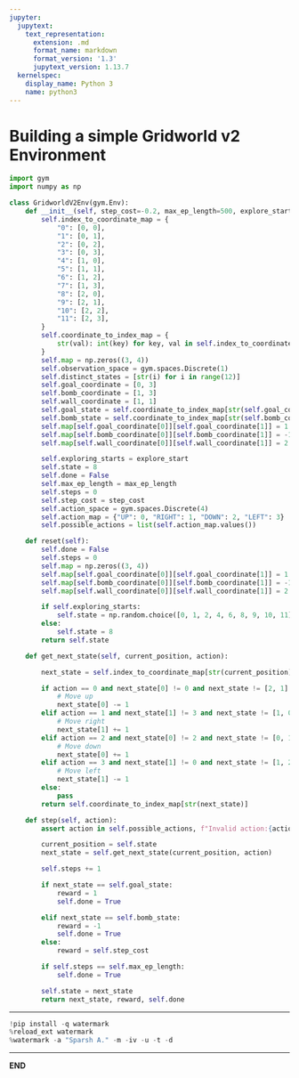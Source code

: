```yaml
---
jupyter:
  jupytext:
    text_representation:
      extension: .md
      format_name: markdown
      format_version: '1.3'
      jupytext_version: 1.13.7
  kernelspec:
    display_name: Python 3
    name: python3
---
```


<!-- #region id="2_l6TVZdgsOl" -->
# Building a simple Gridworld v2 Environment
<!-- #endregion -->

```python id="IB4O1CBZtogr"
import gym
import numpy as np
```

```python id="fLP8mGdPtrxQ"
class GridworldV2Env(gym.Env):
    def __init__(self, step_cost=-0.2, max_ep_length=500, explore_start=False):
        self.index_to_coordinate_map = {
            "0": [0, 0],
            "1": [0, 1],
            "2": [0, 2],
            "3": [0, 3],
            "4": [1, 0],
            "5": [1, 1],
            "6": [1, 2],
            "7": [1, 3],
            "8": [2, 0],
            "9": [2, 1],
            "10": [2, 2],
            "11": [2, 3],
        }
        self.coordinate_to_index_map = {
            str(val): int(key) for key, val in self.index_to_coordinate_map.items()
        }
        self.map = np.zeros((3, 4))
        self.observation_space = gym.spaces.Discrete(1)
        self.distinct_states = [str(i) for i in range(12)]
        self.goal_coordinate = [0, 3]
        self.bomb_coordinate = [1, 3]
        self.wall_coordinate = [1, 1]
        self.goal_state = self.coordinate_to_index_map[str(self.goal_coordinate)]  # 3
        self.bomb_state = self.coordinate_to_index_map[str(self.bomb_coordinate)]  # 7
        self.map[self.goal_coordinate[0]][self.goal_coordinate[1]] = 1
        self.map[self.bomb_coordinate[0]][self.bomb_coordinate[1]] = -1
        self.map[self.wall_coordinate[0]][self.wall_coordinate[1]] = 2

        self.exploring_starts = explore_start
        self.state = 8
        self.done = False
        self.max_ep_length = max_ep_length
        self.steps = 0
        self.step_cost = step_cost
        self.action_space = gym.spaces.Discrete(4)
        self.action_map = {"UP": 0, "RIGHT": 1, "DOWN": 2, "LEFT": 3}
        self.possible_actions = list(self.action_map.values())

    def reset(self):
        self.done = False
        self.steps = 0
        self.map = np.zeros((3, 4))
        self.map[self.goal_coordinate[0]][self.goal_coordinate[1]] = 1
        self.map[self.bomb_coordinate[0]][self.bomb_coordinate[1]] = -1
        self.map[self.wall_coordinate[0]][self.wall_coordinate[1]] = 2

        if self.exploring_starts:
            self.state = np.random.choice([0, 1, 2, 4, 6, 8, 9, 10, 11])
        else:
            self.state = 8
        return self.state

    def get_next_state(self, current_position, action):

        next_state = self.index_to_coordinate_map[str(current_position)].copy()

        if action == 0 and next_state[0] != 0 and next_state != [2, 1]:
            # Move up
            next_state[0] -= 1
        elif action == 1 and next_state[1] != 3 and next_state != [1, 0]:
            # Move right
            next_state[1] += 1
        elif action == 2 and next_state[0] != 2 and next_state != [0, 1]:
            # Move down
            next_state[0] += 1
        elif action == 3 and next_state[1] != 0 and next_state != [1, 2]:
            # Move left
            next_state[1] -= 1
        else:
            pass
        return self.coordinate_to_index_map[str(next_state)]

    def step(self, action):
        assert action in self.possible_actions, f"Invalid action:{action}"

        current_position = self.state
        next_state = self.get_next_state(current_position, action)

        self.steps += 1

        if next_state == self.goal_state:
            reward = 1
            self.done = True

        elif next_state == self.bomb_state:
            reward = -1
            self.done = True
        else:
            reward = self.step_cost

        if self.steps == self.max_ep_length:
            self.done = True

        self.state = next_state
        return next_state, reward, self.done
```

<!-- #region id="m56HRuQatzsF" -->
---
<!-- #endregion -->

```python colab={"base_uri": "https://localhost:8080/"} id="5OJ01_h1tzsI" executionInfo={"status": "ok", "timestamp": 1638441388194, "user_tz": -330, "elapsed": 3753, "user": {"displayName": "Sparsh Agarwal", "photoUrl": "https://lh3.googleusercontent.com/a/default-user=s64", "userId": "13037694610922482904"}} outputId="db7eed13-feb9-4a28-88d5-cd8e5398bc76"
!pip install -q watermark
%reload_ext watermark
%watermark -a "Sparsh A." -m -iv -u -t -d
```

<!-- #region id="eGbBJ6D9tzsJ" -->
---
<!-- #endregion -->

<!-- #region id="EXVMZ6h8tzsL" -->
**END**
<!-- #endregion -->
